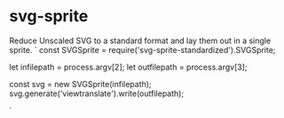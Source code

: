 # svg-sprite
Reduce Unscaled SVG to a standard format and lay them out in a single sprite.
`
const SVGSprite = require('svg-sprite-standardized').SVGSprite;

let infilepath = process.argv[2];
let outfilepath = process.argv[3];

const svg = new SVGSprite(infilepath);
svg.generate('viewtranslate').write(outfilepath);

`
